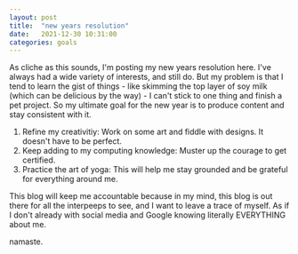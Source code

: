 ```yaml
---
layout: post
title:  "new years resolution"
date:   2021-12-30 10:31:00
categories: goals
---
```


As cliche as this sounds, I'm posting my new years resolution here. I've always had a wide variety of interests, and still do. But my problem is that I tend to learn the gist of things - like skimming the top layer of soy milk (which can be delicious by the way) - I can't stick to one thing and finish a pet project. So my ultimate goal for the new year is to produce content and stay consistent with it.

1. Refine my creativitiy:
Work on some art and fiddle with designs. It doesn't have to be perfect. 
2. Keep adding to my computing knowledge:
Muster up the courage to get certified. 
3. Practice the art of yoga:
This will help me stay grounded and be grateful for everything around me.  

This blog will keep me accountable because in my mind, this blog is out there for all the interpeeps to see, and I want to leave a trace of myself. As if I don't already with social media and Google knowing literally EVERYTHING about me.  

namaste.


